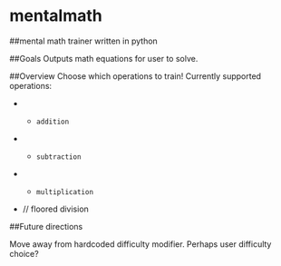 # mentalmath
##mental math trainer written in python

##Goals
Outputs math equations for user to solve.

##Overview
Choose which operations to train!
Currently supported operations:
- +     addition
- -     subtraction
- *     multiplication
- //    floored division

##Future directions

Move away from hardcoded difficulty modifier. Perhaps user difficulty choice?
